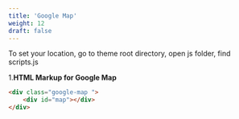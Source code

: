 ```yaml
---
title: 'Google Map'
weight: 12
draft: false
---
```

 To set your location, go to theme root directory, open js folder, find scripts.js

  
1.**HTML Markup for Google Map**

```html
<div class="google-map ">
	<div id="map"></div>
</div>
```